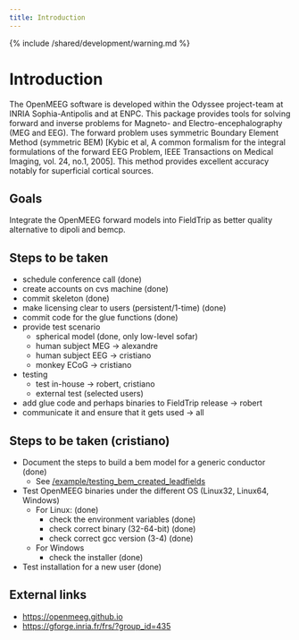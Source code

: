 ```yaml
---
title: Introduction
---
```


{% include /shared/development/warning.md %}

# Introduction

The OpenMEEG software is developed within the Odyssee project-team at INRIA Sophia-Antipolis and at ENPC.
This package provides tools for solving forward and inverse problems for Magneto- and Electro-encephalography (MEG and EEG). The forward problem uses symmetric Boundary Element Method (symmetric BEM) [Kybic et al, A common formalism for the integral formulations of the forward EEG Problem, IEEE Transactions on Medical Imaging, vol. 24, no.1, 2005]. This method provides excellent accuracy notably for superficial cortical sources.

## Goals

Integrate the OpenMEEG forward models into FieldTrip as better quality alternative to dipoli and bemcp.

## Steps to be taken

- schedule conference call (done)
- create accounts on cvs machine (done)
- commit skeleton (done)
- make licensing clear to users (persistent/1-time) (done)
- commit code for the glue functions (done)
- provide test scenario
  - spherical model (done, only low-level sofar)
  - human subject MEG -> alexandre
  - human subject EEG -> cristiano
  - monkey ECoG -> cristiano
- testing
  - test in-house -> robert, cristiano
  - external test (selected users)
- add glue code and perhaps binaries to FieldTrip release -> robert
- communicate it and ensure that it gets used -> all

## Steps to be taken (cristiano)

- Document the steps to build a bem model for a generic conductor (done)
  - See [/example/testing_bem_created_leadfields](/example/testing_bem_created_leadfields)
- Test OpenMEEG binaries under the different OS (Linux32, Linux64, Windows)
  - For Linux: (done)
    - check the environment variables (done)
    - check correct binary (32-64-bit) (done)
    - check correct gcc version (3-4) (done)
  - For Windows
    - check the installer (done)
- Test installation for a new user (done)

## External links

- <https://openmeeg.github.io>
- <https://gforge.inria.fr/frs/?group_id=435>
